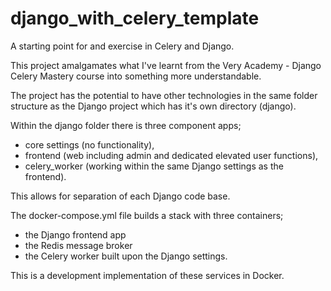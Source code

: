 # django_with_celery_template

A starting point for and exercise in Celery and Django.

This project amalgamates what I've learnt from the Very Academy - Django Celery Mastery 
course into something more understandable.

The project has the potential to have other technologies in the same folder structure as
the Django project which has it's own directory (django).  

Within the django folder there is three component apps;
- core settings (no functionality),
- frontend (web including admin and dedicated elevated user functions),
- celery_worker (working within the same Django settings as the frontend).

This allows for separation of each Django code base.

The docker-compose.yml file builds a stack with three containers;
- the Django frontend app
- the Redis message broker
- the Celery worker built upon the Django settings.

This is a development implementation of these services in Docker.